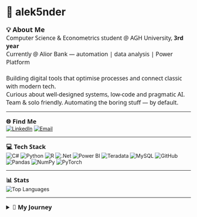 # 👋 alek5nder

<span style="font-size:1.3em; font-family:Segoe UI, Roboto, Arial, sans-serif;"><b>💡 About Me</b></span>  
<span style="font-size:1.13em; font-family:Segoe UI, Roboto, Arial, sans-serif;">
Computer Science & Econometrics student @ AGH University, <b>3rd year</b>  
Currently @ Alior Bank — automation | data analysis | Power Platform  
<br>
Building digital tools that optimise processes and connect classic with modern tech.  
Curious about well-designed systems, low-code and pragmatic AI.  
Team & solo friendly. Automating the boring stuff — by default.
</span>


---

<span style="font-size:1.18em; font-family:Segoe UI, Roboto, Arial, sans-serif;"><b>🌐 Find Me</b></span>  
[![LinkedIn](https://img.shields.io/badge/LinkedIn-%230077B5.svg?logo=linkedin&logoColor=white)](https://linkedin.com/in/alek5nder)
[![Email](https://img.shields.io/badge/Email-D14836?logo=gmail&logoColor=white)](mailto:ajasinkI@gmail.com)

---

<span style="font-size:1.18em; font-family:Segoe UI, Roboto, Arial, sans-serif;"><b>💻 Tech Stack</b></span>  
![C#](https://img.shields.io/badge/c%23-%23239120.svg?style=for-the-badge&logo=csharp&logoColor=white)
![Python](https://img.shields.io/badge/python-3670A0?style=for-the-badge&logo=python&logoColor=ffdd54)
![R](https://img.shields.io/badge/r-%23276DC3.svg?style=for-the-badge&logo=r&logoColor=white)
![.Net](https://img.shields.io/badge/.NET-5C2D91?style=for-the-badge&logo=.net&logoColor=white)
![Power BI](https://img.shields.io/badge/power_bi-F2C811?style=for-the-badge&logo=powerbi&logoColor=black)
![Teradata](https://img.shields.io/badge/Teradata-F37440?style=for-the-badge&logo=teradata&logoColor=white)
![MySQL](https://img.shields.io/badge/mysql-4479A1.svg?style=for-the-badge&logo=mysql&logoColor=white)
![GitHub](https://img.shields.io/badge/github-%23121011.svg?style=for-the-badge&logo=github&logoColor=white)
![Pandas](https://img.shields.io/badge/pandas-%23150458.svg?style=for-the-badge&logo=pandas&logoColor=white)
![NumPy](https://img.shields.io/badge/numpy-%23013243.svg?style=for-the-badge&logo=numpy&logoColor=white)
![PyTorch](https://img.shields.io/badge/PyTorch-%23EE4C2C.svg?style=for-the-badge&logo=PyTorch&logoColor=white)

---

<span style="font-size:1.18em; font-family:Segoe UI, Roboto, Arial, sans-serif;"><b>📊 Stats</b></span>  
![Top Languages](https://github-readme-stats.vercel.app/api/top-langs/?username=alek5nder&theme=dark&hide_border=false&include_all_commits=true&count_private=false&layout=compact)

---

<details>
<summary style="font-size:1.18em; font-family:Segoe UI, Roboto, Arial, sans-serif; font-weight:bold;">🚀 My Journey</summary>
<br>
<ul style="font-size:1.04em; font-family:Segoe UI, Roboto, Arial, sans-serif; line-height:1.55;">
  <li>
    <b>🏦 Alior Bank (2024–present):</b><br>
    Power Apps, Power Automate, VBA, Teradata/Oracle SQL, reporting, automation.
  </li>
  <li>
    <b>🏛️ Municipal Office Kutno — Intern:</b><br>
    Data analytics, workflow automation (SharePoint, OneDrive).
  </li>
  <li>
    <b>💻 Independent projects:</b>
    <ul>
      <li>AI automatization: <a href="https://github.com/alek5nder/gmail-assistant-python">GMAIL assistant in Python & Perplexity</a></li>
      <li>.NET web apps: <a href="https://github.com/alek5nder/sentiment-analys-web-App-.net">RNN Web App</a>, <a href="https://github.com/alek5nder/bank-app-csharp">Bank App</a> </li>
      <li>Power BI dashboards: <a href=https://github.com/alek5nder/churn-analysis-machine-learning>Churn Analysis</a> and <a href="https://github.com/alek5nder/spotify-streams-power-bi">Spotify Streams Analysis</li>
        <li>Machine Learning: <a href="https://github.com/alek5nder/nba-analysis-ml-with-R"> NBA Analysis</a>, <a href=https://github.com/alek5nder/churn-analysis-machine-learning>Churn Analyst</a>, <a href="https://github.com/alek5nder/chicago-crime-analys-ml-r">Chicago Crime Analysis </a> </li>
     <li>PC-HUB.pl blog (2018–2021): PC hardware news, content & backend</li>
      
      
</ul>
</details>
